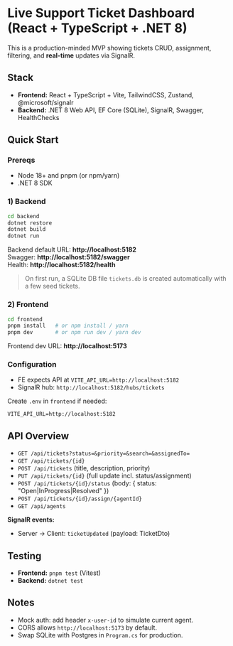 # Live Support Ticket Dashboard (React + TypeScript + .NET 8)

This is a production-minded MVP showing tickets CRUD, assignment, filtering, and **real-time** updates via SignalR.

## Stack
- **Frontend:** React + TypeScript + Vite, TailwindCSS, Zustand, @microsoft/signalr
- **Backend:** .NET 8 Web API, EF Core (SQLite), SignalR, Swagger, HealthChecks

## Quick Start

### Prereqs
- Node 18+ and pnpm (or npm/yarn)
- .NET 8 SDK

### 1) Backend
```bash
cd backend
dotnet restore
dotnet build
dotnet run
```
Backend default URL: **http://localhost:5182**  
Swagger: **http://localhost:5182/swagger**  
Health: **http://localhost:5182/health**

> On first run, a SQLite DB file `tickets.db` is created automatically with a few seed tickets.

### 2) Frontend
```bash
cd frontend
pnpm install   # or npm install / yarn
pnpm dev       # or npm run dev / yarn dev
```
Frontend dev URL: **http://localhost:5173**

### Configuration
- FE expects API at `VITE_API_URL=http://localhost:5182`
- SignalR hub: `http://localhost:5182/hubs/tickets`

Create `.env` in `frontend` if needed:
```
VITE_API_URL=http://localhost:5182
```

## API Overview
- `GET /api/tickets?status=&priority=&search=&assignedTo=`
- `GET /api/tickets/{id}`
- `POST /api/tickets` (title, description, priority)
- `PUT /api/tickets/{id}` (full update incl. status/assignment)
- `POST /api/tickets/{id}/status` (body: { status: "Open|InProgress|Resolved" })
- `POST /api/tickets/{id}/assign/{agentId}`
- `GET /api/agents`

**SignalR events:**
- Server -> Client: `ticketUpdated` (payload: TicketDto)

## Testing
- **Frontend:** `pnpm test` (Vitest)
- **Backend:** `dotnet test`

## Notes
- Mock auth: add header `x-user-id` to simulate current agent.
- CORS allows `http://localhost:5173` by default.
- Swap SQLite with Postgres in `Program.cs` for production.